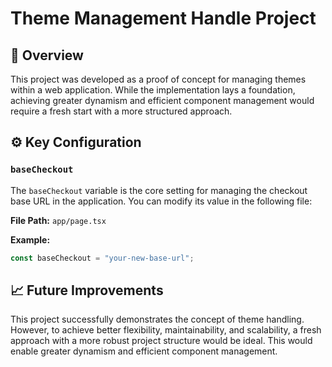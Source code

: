 # Theme Management Handle Project

## 🚀 Overview

This project was developed as a proof of concept for managing themes within a web application. While the implementation lays a foundation, achieving greater dynamism and efficient component management would require a fresh start with a more structured approach.

## ⚙️ Key Configuration

### `baseCheckout`

The `baseCheckout` variable is the core setting for managing the checkout base URL in the application. You can modify its value in the following file:

**File Path:** `app/page.tsx`

**Example:**

```typescript
const baseCheckout = "your-new-base-url";
```

## 📈 Future Improvements

This project successfully demonstrates the concept of theme handling. However, to achieve better flexibility, maintainability, and scalability, a fresh approach with a more robust project structure would be ideal. This would enable greater dynamism and efficient component management.
